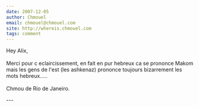 ```yaml
---
date: 2007-12-05
author: Chmouel
email: chmouel@chmouel.com
site: http://whereis.chmouel.com
tags: comment
---
```


<p>Hey Alix,<br />
<br />
Merci pour c eclaircissement, en fait en pur hebreux ca se prononce Makom mais les gens de l'est (les ashkenaz) prononce toujours bizarrement les mots hebreux.....<br />
<br />
Chmou de Rio de Janeiro.</p>
---